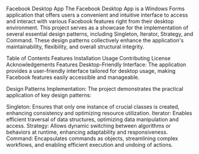 Facebook Desktop App
The Facebook Desktop App is a Windows Forms application that offers users a convenient and intuitive interface to access and interact with various Facebook features right from their desktop environment. This project serves as a showcase for the implementation of several essential design patterns, including Singleton, Iterator, Strategy, and Command. These design patterns collectively enhance the application's maintainability, flexibility, and overall structural integrity.

Table of Contents
Features
Installation
Usage
Contributing
License
Acknowledgements
Features
Desktop-Friendly Interface: The application provides a user-friendly interface tailored for desktop usage, making Facebook features easily accessible and manageable.

Design Patterns Implementation: The project demonstrates the practical application of key design patterns:

Singleton: Ensures that only one instance of crucial classes is created, enhancing consistency and optimizing resource utilization.
Iterator: Enables efficient traversal of data structures, optimizing data manipulation and access.
Strategy: Allows dynamic switching between algorithms or behaviors at runtime, enhancing adaptability and responsiveness.
Command: Encapsulates commands as objects, streamlining complex workflows, and enabling efficient execution and undoing of actions.

